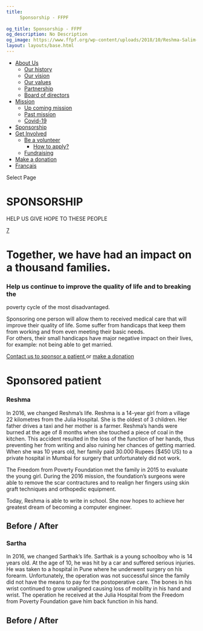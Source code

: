 ```yaml
---
title: 
     Sponsorship - FFPF
    
og_title: Sponsorship - FFPF
og_description: No Description
og_image: https://www.ffpf.org/wp-content/uploads/2018/10/Reshma-Salim-Sheikh-650x530-300x245.png
layout: layouts/base.html
---
```

[ ](/get-involved)

  * [ About Us ](/about-us)
    * [ Our history ](/about-us#history)
    * [ Our vision ](/about-us#vision)
    * [ Our values ](/about-us#values)
    * [ Partnership ](/about-us#partnership)
    * [ Board of directors ](/about-us#board)
  * [ Mission ](/mission)
    * [ Up coming mission ](/mission#up)
    * [ Past mission ](/mission#past)
    * [ Covid-19 ]( /article/2020/covid-19-en/)
  * [ Sponsorship ](/sponsorship)
  * [ Get Involved ](/get-involved)
    * [ Be a volunteer ](/get-involved#apply)
      * [ How to apply? ](/get-involved#apply)
    * [ Fundraising ](/get-involved#collecte)
  * [ Make a donation ](/donate/)
  * [ Français ](/fr/parrainage/)

[ ]( )

Select Page

#  SPONSORSHIP

HELP US GIVE HOPE TO THESE PEOPLE

[ 7  ](/sponsorship#)

#  Together, we have had an impact on a thousand families.

###  Help us continue to improve the quality of life and to breaking the
poverty cycle of the most disadvantaged.

Sponsoring one person will allow them to received medical care that will
improve their quality of life. Some suffer from handicaps that keep them from
working and from even meeting their basic needs.  
For others, their small handicaps have major negative impact on their lives,
for example: not being able to get married.

[ Contact us to sponsor a patient ](/contact/) or [ make a donation
](/donate/)

#  Sponsored patient

###  Reshma

In 2016, we changed Reshma’s life. Reshma is a 14-year girl from a village 22
kilometres from the Julia Hospital. She is the oldest of 3 children. Her
father drives a taxi and her mother is a farmer. Reshma’s hands were burned at
the age of 8 months when she touched a piece of coal in the kitchen. This
accident resulted in the loss of the function of her hands, thus preventing
her from writing and also ruining her chances of getting married. When she was
10 years old, her family paid 30.000 Rupees ($450 US) to a private hospital in
Mumbai for surgery that unfortunately did not work.

The Freedom from Poverty Foundation met the family in 2015 to evaluate the
young girl. During the 2016 mission, the foundation’s surgeons were able to
remove the scar contractures and to realign her fingers using skin graft
techniques and orthopedic equipment.

Today, Reshma is able to write in school. She now hopes to achieve her
greatest dream of becoming a computer engineer.

##  Before / After

###  Sartha

In 2016, we changed Sarthak’s life. Sarthak is a young schoolboy who is 14
years old. At the age of 10, he was hit by a car and suffered serious
injuries. He was taken to a hospital in Pune where he underwent surgery on his
forearm. Unfortunately, the operation was not successful since the family did
not have the means to pay for the postoperative care. The bones in his wrist
continued to grow unaligned causing loss of mobility in his hand and wrist.
The operation he received at the Julia Hospital from the Freedom from Poverty
Foundation gave him back function in his hand.

##  Before / After




